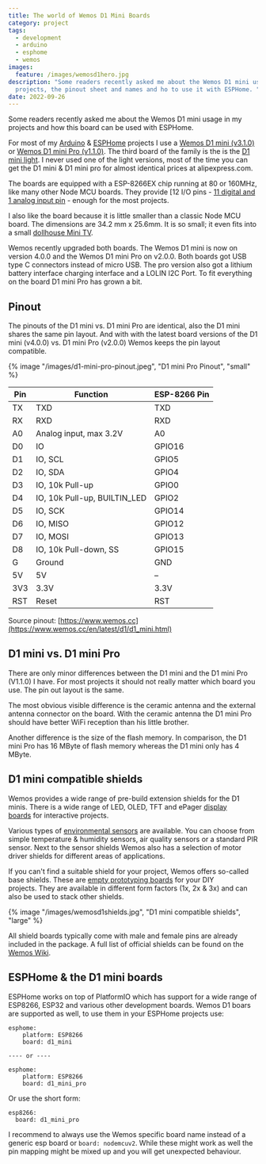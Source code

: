 ```yaml
---
title: The world of Wemos D1 Mini Boards
category: project
tags:
  - development
  - arduino
  - esphome
  - wemos
images:
  feature: /images/wemosd1hero.jpg
description: "Some readers recently asked me about the Wemos D1 mini usage in my
  projects, the pinout sheet and names and ho to use it with ESPHome. "
date: 2022-09-26
---
```

Some readers recently asked me about the Wemos D1 mini usage in my projects and how this board can be used with ESPHome.  

For most of my [Arduino](/tags/arduino/) & [ESPHome](/tags/esphome/) projects I use a [Wemos D1 mini (v3.1.0)](https://www.wemos.cc/en/latest/d1/d1_mini_3.1.0.html) or [Wemos D1 mini Pro (v1.1.0)](https://www.wemos.cc/en/latest/d1/d1_mini_pro.html). The third board of the family is the is the [D1 mini light](https://www.wemos.cc/en/latest/d1/d1_mini_lite.html). I never used one of the light versions, most of the time you can get the D1 mini & D1 mini pro for almost identical prices at alipexpress.com.

The boards are equipped with a ESP-8266EX chip running at 80 or 160MHz, like many other Node MCU boards. They provide [12 I/O pins - [11 digital and 1 analog input pin](#pinout) - enough for the most projects.

I also like the board because it is little smaller than a classic Node MCU board. The dimensions are 34.2 mm x 25.6mm. It is so small; it even fits into a small [dollhouse Mini TV](/mini-tv/).

Wemos recently upgraded both boards. The Wemos D1 mini is now on version 4.0.0 and the Wemos D1 mini Pro on v2.0.0. Both boards got USB type C connectors instead of micro USB. The pro version also got a lithium battery interface charging interface and a LOLIN I2C Port. To fit everything on the board D1 mini Pro has grown a bit.

## Pinout

The pinouts of the D1 mini vs. D1 mini Pro are identical, also the D1 mini shares the same pin layout. And with with the latest board versions of the D1 mini (v4.0.0) vs. D1 mini Pro (v2.0.0) Wemos keeps the pin layout compatible.

{% image "/images/d1-mini-pro-pinout.jpeg", "D1 mini Pro Pinout", "small" %}

| **Pin** | **Function**                 | **ESP-8266 Pin** |
| ------- | ---------------------------- | ---------------- |
| TX      | TXD                          | TXD              |
| RX      | RXD                          | RXD              |
| A0      | Analog input, max 3.2V       | A0               |
| D0      | IO                           | GPIO16           |
| D1      | IO, SCL                      | GPIO5            |
| D2      | IO, SDA                      | GPIO4            |
| D3      | IO, 10k Pull-up              | GPIO0            |
| D4      | IO, 10k Pull-up, BUILTIN_LED | GPIO2            |
| D5      | IO, SCK                      | GPIO14           |
| D6      | IO, MISO                     | GPIO12           |
| D7      | IO, MOSI                     | GPIO13           |
| D8      | IO, 10k Pull-down, SS        | GPIO15           |
| G       | Ground                       | GND              |
| 5V      | 5V                           | –                |
| 3V3     | 3.3V                         | 3.3V             |
| RST     | Reset                        | RST              |

Source pinout: [https://www.wemos.cc](https://www.wemos.cc/en/latest/d1/d1_mini.html)

## D1 mini vs. D1 mini Pro

There are only minor differences between the D1 mini and the D1 mini Pro (V1.1.0) I have. For most projects it should not really matter which board you use. The pin out layout is the same.

The most obvious visible difference is the ceramic antenna and the external antenna connector on the board. With the ceramic antenna the D1 mini Pro should have better WiFi reception than his little brother.

Another difference is the size of the flash memory. In comparison, the D1 mini Pro has 16 MByte of flash memory whereas the D1 mini only has 4 MByte. 

## D1 mini compatible shields

Wemos provides a wide range of pre-build extension shields for the D1 minis. There is a wide range of LED, OLED, TFT and ePager [display boards](https://www.wemos.cc/en/latest/d1_mini_shield/index.html#display-interactive-shields) for interactive projects.

Various types of [environmental sensors](https://www.wemos.cc/en/latest/d1_mini_shield/index.html#environment-shields) are available. You can choose from simple temperature & humidity sensors, air quality sensors or a standard PIR sensor. Next to the sensor shields Wemos also has a selection of motor driver shields for different areas of applications.

If you can't find a suitable shield for your project, Wemos offers so-called base shields. These are [empty prototyping boards](https://www.wemos.cc/en/latest/d1_mini_shield/index.html#others) for your DIY projects. They are available in different form factors (1x, 2x & 3x) and can also be used to stack other shields.

{% image "/images/wemosd1shields.jpg", "D1 mini compatible shields", "large" %}

All shield boards typically come with male and female pins are already included in the package. A full list of official shields can be found on the [Wemos Wiki](https://www.wemos.cc/en/latest/d1_mini_shield/index.html).

## ESPHome & the D1 mini boards

ESPHome works on top of PlatformIO which has support for a wide range of ESP8266, ESP32 and various other development boards. Wemos D1 boars are supported as well, to use them in your ESPHome projects use:

```
esphome:
	platform: ESP8266
	board: d1_mini

---- or ----

esphome:
	platform: ESP8266
	board: d1_mini_pro
```

Or use the short form:

```
esp8266:
  board: d1_mini_pro
```

I recommend to always use the Wemos specific board name instead of a generic esp board or `board: nodemcuv2`. While these might work as well the pin mapping might be mixed up and you will get unexpected behaviour.
